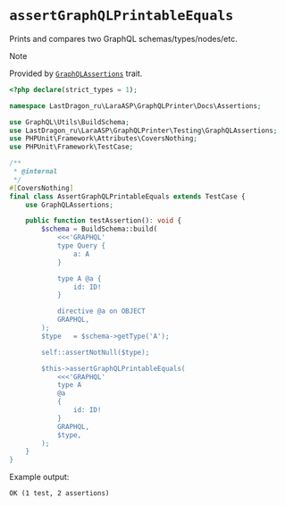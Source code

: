 # `assertGraphQLPrintableEquals`

Prints and compares two GraphQL schemas/types/nodes/etc.

[include:template]: ../../../../docs/Shared/Trait.md ({"data": {"trait": "GraphQLAssertions", "url": "../../src/Testing/GraphQLAssertions.php"}})
[//]: # (start: 2719849e2d3e09ee8d70aea051e4028f594d16b50aa5788f9517daf12b5b3f2f)
[//]: # (warning: Generated automatically. Do not edit.)

> [!NOTE]
>
> Provided by [`GraphQLAssertions`](<../../src/Testing/GraphQLAssertions.php>) trait.

[//]: # (end: 2719849e2d3e09ee8d70aea051e4028f594d16b50aa5788f9517daf12b5b3f2f)

[include:example]: ./AssertGraphQLPrintableEquals.php
[//]: # (start: 605e6281cbe3b98cb8a0ab9cbe59b03cee95427b019b0db773f69a80c79ec3e6)
[//]: # (warning: Generated automatically. Do not edit.)

```php
<?php declare(strict_types = 1);

namespace LastDragon_ru\LaraASP\GraphQLPrinter\Docs\Assertions;

use GraphQL\Utils\BuildSchema;
use LastDragon_ru\LaraASP\GraphQLPrinter\Testing\GraphQLAssertions;
use PHPUnit\Framework\Attributes\CoversNothing;
use PHPUnit\Framework\TestCase;

/**
 * @internal
 */
#[CoversNothing]
final class AssertGraphQLPrintableEquals extends TestCase {
    use GraphQLAssertions;

    public function testAssertion(): void {
        $schema = BuildSchema::build(
            <<<'GRAPHQL'
            type Query {
                a: A
            }

            type A @a {
                id: ID!
            }

            directive @a on OBJECT
            GRAPHQL,
        );
        $type   = $schema->getType('A');

        self::assertNotNull($type);

        $this->assertGraphQLPrintableEquals(
            <<<'GRAPHQL'
            type A
            @a
            {
                id: ID!
            }
            GRAPHQL,
            $type,
        );
    }
}
```

Example output:

```plain
OK (1 test, 2 assertions)
```

[//]: # (end: 605e6281cbe3b98cb8a0ab9cbe59b03cee95427b019b0db773f69a80c79ec3e6)
